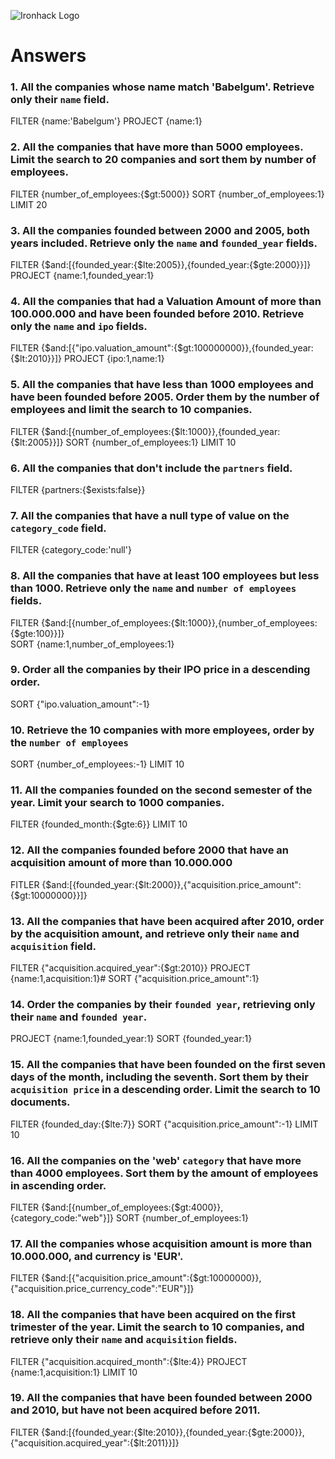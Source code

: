 ![Ironhack Logo](https://i.imgur.com/1QgrNNw.png)

# Answers

### 1. All the companies whose name match 'Babelgum'. Retrieve only their `name` field.

<!-- Your Code Goes Here -->
  FILTER      {name:'Babelgum'}
  PROJECT     {name:1}
### 2. All the companies that have more than 5000 employees. Limit the search to 20 companies and sort them by **number of employees**.

<!-- Your Code Goes Here -->
 FILTER {number_of_employees:{$gt:5000}}
 SORT       {number_of_employees:1}
 LIMIT 20
### 3. All the companies founded between 2000 and 2005, both years included. Retrieve only the `name` and `founded_year` fields.

<!-- Your Code Goes Here -->
FILTER {$and:[{founded_year:{$lte:2005}},{founded_year:{$gte:2000}}]}
PROJECT {name:1,founded_year:1}
### 4. All the companies that had a Valuation Amount of more than 100.000.000 and have been founded before 2010. Retrieve only the `name` and `ipo` fields.
FILTER   {$and:[{"ipo.valuation_amount":{$gt:100000000}},{founded_year:{$lt:2010}}]}
PROJECT  {ipo:1,name:1}
<!-- Your Code Goes Here -->

### 5. All the companies that have less than 1000 employees and have been founded before 2005. Order them by the number of employees and limit the search to 10 companies.
FILTER {$and:[{number_of_employees:{$lt:1000}},{founded_year:{$lt:2005}}]}
SORT  {number_of_employees:1}
LIMIT 10
<!-- Your Code Goes Here -->

### 6. All the companies that don't include the `partners` field.
 FILTER   {partners:{$exists:false}}
<!-- Your Code Goes Here -->

### 7. All the companies that have a null type of value on the `category_code` field.

<!-- Your Code Goes Here -->
FILTER   {category_code:'null'}     
### 8. All the companies that have at least 100 employees but less than 1000. Retrieve only the `name` and `number of employees` fields.

<!-- Your Code Goes Here -->
FILTER   {$and:[{number_of_employees:{$lt:1000}},{number_of_employees:{$gte:100}}]}    
SORT    {name:1,number_of_employees:1}
### 9. Order all the companies by their IPO price in a descending order.

<!-- Your Code Goes Here -->
SORT {"ipo.valuation_amount":-1}
### 10. Retrieve the 10 companies with more employees, order by the `number of employees`
 SORT {number_of_employees:-1}
 LIMIT 10
<!-- Your Code Goes Here -->

### 11. All the companies founded on the second semester of the year. Limit your search to 1000 companies.
FILTER    {founded_month:{$gte:6}}
LIMIT 10
<!-- Your Code Goes Here -->

### 12. All the companies founded before 2000 that have an acquisition amount of more than 10.000.000

<!-- Your Code Goes Here -->
FITLER {$and:[{founded_year:{$lt:2000}},{"acquisition.price_amount":{$gt:10000000}}]}
### 13. All the companies that have been acquired after 2010, order by the acquisition amount, and retrieve only their `name` and `acquisition` field.

<!-- Your Code Goes Here -->
FILTER  {"acquisition.acquired_year":{$gt:2010}} 
PROJECT {name:1,acquisition:1}#
SORT {"acquisition.price_amount":1}  
### 14. Order the companies by their `founded year`, retrieving only their `name` and `founded year`.

<!-- Your Code Goes Here -->
PROJECT {name:1,founded_year:1}
SORT {founded_year:1}
### 15. All the companies that have been founded on the first seven days of the month, including the seventh. Sort them by their `acquisition price` in a descending order. Limit the search to 10 documents.

<!-- Your Code Goes Here -->
FILTER {founded_day:{$lte:7}}
SORT {"acquisition.price_amount":-1}
LIMIT 10
### 16. All the companies on the 'web' `category` that have more than 4000 employees. Sort them by the amount of employees in ascending order.

<!-- Your Code Goes Here -->
FILTER {$and:[{number_of_employees:{$gt:4000}},{category_code:"web"}]}
SORT {number_of_employees:1}
### 17. All the companies whose acquisition amount is more than 10.000.000, and currency is 'EUR'.

<!-- Your Code Goes Here -->
FILTER {$and:[{"acquisition.price_amount":{$gt:10000000}},{"acquisition.price_currency_code":"EUR"}]}
### 18. All the companies that have been acquired on the first trimester of the year. Limit the search to 10 companies, and retrieve only their `name` and `acquisition` fields.

<!-- Your Code Goes Here -->
FILTER {"acquisition.acquired_month":{$lte:4}}
PROJECT  {name:1,acquisition:1}
LIMIT 10
### 19. All the companies that have been founded between 2000 and 2010, but have not been acquired before 2011.

<!-- Your Code Goes Here -->
FILTER {$and:[{founded_year:{$lte:2010}},{founded_year:{$gte:2000}},{"acquisition.acquired_year":{$lt:2011}}]}